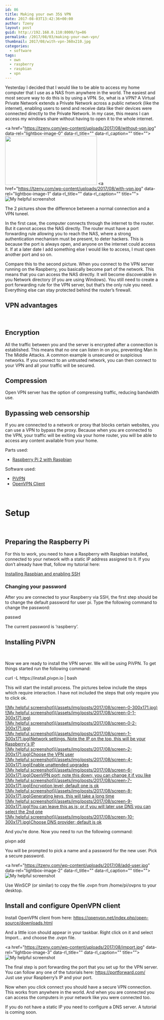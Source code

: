 ```yaml
---
id: 86
title: Making your own 35$ VPN
date: 2017-08-03T13:42:36+00:00
author: Tzeny
layout: post
guid: http://192.168.0.110:8000/?p=86
permalink: /2017/08/03/making-your-own-vpn/
thumbnail: 2017/08/with-vpn-360x210.jpg
categories:
  - software
tags:
  - own
  - raspberry
  - raspbian
  - vpn
---
```

Yesterday I decided that I would like to be able to access my home computer that I use as a NAS from anywhere in the world. The easiest and most secure way to do this is by using a VPN. So, what is a VPN? A Virtual Private Network extends a Private Network across a public network (like the internet), enabling users to send and receive data like their devices were connected directly to the Private Network. In my case, this means I can access my windows share without having to open it to the whole internet.

<a href="https://tzeny.com/wp-content/uploads/2017/08/without-vpn.jpg" data-rel="lightbox-image-0" data-rl\_title="" data-rl\_caption="" title=""><img class="alignnone wp-image-92 size-medium" src="https://tzeny.com/wp-content/uploads/2017/08/without-vpn-300x160.jpg" alt="" width="300" height="160" srcset="https://tzeny.com/wp-content/uploads/2017/08/without-vpn-300x160.jpg 300w, https://tzeny.com/wp-content/uploads/2017/08/without-vpn-768x410.jpg 768w, https://tzeny.com/wp-content/uploads/2017/08/without-vpn-1024x547.jpg 1024w, https://tzeny.com/wp-content/uploads/2017/08/without-vpn.jpg 1200w" sizes="(min-width: 960px) 75vw, 100vw" /></a> <a href="https://tzeny.com/wp-content/uploads/2017/08/with-vpn.jpg" data-rel="lightbox-image-1" data-rl\_title="" data-rl\_caption="" title="">![My helpful screenshot](/assets/img/posts/2017/08/with-vpn-300x168.jpg)</a>

The 2 pictures show the difference between a normal connection and a VPN tuneel.

In the first case, the computer connects through the internet to the router. But it cannot access the NAS directly. The router must have a port forwarding rule allowing you to reach the NAS, where a strong authentication mechanism must be present, to deter hackers. This is because the port is always open, and anyone on the internet could access it. If at a later date I add something else I would like to access, I must open another port and so on.

Compare this to the second picture. When you connect to the VPN server running on the Raspberry, you basically become part of the network. This means that you can access the NAS directly. It will become discoverable in you Network directory (if you are using Windows). You still need to create a port forwarding rule for the VPN server, but that’s the only rule you need. Everything else can stay protected behind the router’s firewall.

## VPN advantages

 

## Encryption

All the traffic between you and the server is encrypted after a connection is established. This means that no one can listen in on you, preventing Man In The Middle Attacks. A common example is unsecured or suspicious networks. If you connect to an untrusted network, you can then connect to your VPN and all your traffic will be secured.

## Compression

Open VPN server has the option of compressing traffic, reducing bandwidth use.

## Bypassing web censorship

If you are connected to a network or proxy that blocks certain websites, you can use a VPN to bypass the proxy. Because when you are connected to the VPN, your traffic will be exiting via your home router, you will be able to access any content available from your home.

Parts used:

  * <a href="https://tzeny.com/2017/08/03/installing-raspbian-enabling-ssh/" target="_blank" rel="noopener noreferrer">Raspberry Pi 2 with Raspbian</a>

Software used:

  * [PiVPN](http://www.pivpn.io/)
  * [OpenVPN Client](https://openvpn.net/index.php/open-source/downloads.html)

 

# Setup

 

## Preparing the Raspberry Pi

For this to work, you need to have a Raspberry with Raspbian installed, connected to your network with a static IP address assigned to it. If you don’t already have that, follow my tutorial here:

<a href="https://tzeny.com/2017/08/03/installing-raspbian-enabling-ssh/" target="_blank" rel="noopener noreferrer">Installing Raspbian and enabling SSH</a>

### Changing your password

After you are connected to your Raspberry via SSH, the first step should be to change the default password for user pi. Type the following command to change the password:

<div class="codecolorer-container bash default" style="overflow:auto;white-space:nowrap;width:435px;">
  <div class="bash codecolorer">
    <span class="kw2">passwd</span>
  </div>
</div>

The current password is ‘raspberry’.

## Installing PiVPN

 

Now we are ready to install the VPN server. We will be using PiVPN. To get things started run the following command:

<div class="codecolorer-container bash default" style="overflow:auto;white-space:nowrap;width:435px;">
  <div class="bash codecolorer">
    curl <span class="re5">-L</span> https:<span class="sy0">//</span>install.pivpn.io <span class="sy0">|</span> <span class="kw2">bash</span>
  </div>
</div>

This will start the install process. The pictures below include the steps which require interaction. I have not included the steps that only require you to click ok.

<div class="rl-gallery-container" id="rl-gallery-container-2" data-gallery_id="0"> <div class="rl-gallery rl-basicgrid-gallery " id="rl-gallery-2" data-gallery_no="2"> 

<div class="rl-gallery-item">
  <a href="https://tzeny.com/wp-content/uploads/2017/08/screen-0.jpg" title="" data-rl_title="" class="rl-gallery-link" data-rl_caption="" data-rel="lightbox-gallery-2">![My helpful screenshot](/assets/img/posts/2017/08/screen-0-300x171.jpg)</a>
</div>

<div class="rl-gallery-item">
  <a href="https://tzeny.com/wp-content/uploads/2017/08/screen-0-1.jpg" title="" data-rl_title="" class="rl-gallery-link" data-rl_caption="" data-rel="lightbox-gallery-2">![My helpful screenshot](/assets/img/posts/2017/08/screen-0-1-300x171.jpg)</a>
</div>

<div class="rl-gallery-item">
  <a href="https://tzeny.com/wp-content/uploads/2017/08/screen-0-2.jpg" title="" data-rl_title="" class="rl-gallery-link" data-rl_caption="" data-rel="lightbox-gallery-2">![My helpful screenshot](/assets/img/posts/2017/08/screen-0-2-300x171.jpg)</a>
</div>

<div class="rl-gallery-item">
  <a href="https://tzeny.com/wp-content/uploads/2017/08/screen-1.jpg" title="Network settings. Note the IP on the top, this will be your Raspberry's IP" data-rl_title="Network settings. Note the IP on the top, this will be your Raspberry's IP" class="rl-gallery-link" data-rl_caption="" data-rel="lightbox-gallery-2">![My helpful screenshot](/assets/img/posts/2017/08/screen-1-300x171.jpg)<span class="rl-gallery-caption"><span class="rl-gallery-item-title">Network settings. Note the IP on the top, this will be your Raspberry's IP</span></span></a>
</div>

<div class="rl-gallery-item">
  <a href="https://tzeny.com/wp-content/uploads/2017/08/screen-2.jpg" title="Choose the VPN user" data-rl_title="Choose the VPN user" class="rl-gallery-link" data-rl_caption="" data-rel="lightbox-gallery-2">![My helpful screenshot](/assets/img/posts/2017/08/screen-2-300x171.jpg)<span class="rl-gallery-caption"><span class="rl-gallery-item-title">Choose the VPN user</span></span></a>
</div>

<div class="rl-gallery-item">
  <a href="https://tzeny.com/wp-content/uploads/2017/08/screen-4.jpg" title="Enable unattended upgrades" data-rl_title="Enable unattended upgrades" class="rl-gallery-link" data-rl_caption="" data-rel="lightbox-gallery-2">![My helpful screenshot](/assets/img/posts/2017/08/screen-4-300x171.jpg)<span class="rl-gallery-caption"><span class="rl-gallery-item-title">Enable unattended upgrades</span></span></a>
</div>

<div class="rl-gallery-item">
  <a href="https://tzeny.com/wp-content/uploads/2017/08/screen-6.jpg" title="OpenVPN port; note this down; you can change it if you like" data-rl_title="OpenVPN port; note this down; you can change it if you like" class="rl-gallery-link" data-rl_caption="" data-rel="lightbox-gallery-2">![My helpful screenshot](/assets/img/posts/2017/08/screen-6-300x171.jpg)<span class="rl-gallery-caption"><span class="rl-gallery-item-title">OpenVPN port; note this down; you can change it if you like</span></span></a>
</div>

<div class="rl-gallery-item">
  <a href="https://tzeny.com/wp-content/uploads/2017/08/screen-7.jpg" title="Encryption level; default one is ok" data-rl_title="Encryption level; default one is ok" class="rl-gallery-link" data-rl_caption="" data-rel="lightbox-gallery-2">![My helpful screenshot](/assets/img/posts/2017/08/screen-7-300x171.jpg)<span class="rl-gallery-caption"><span class="rl-gallery-item-title">Encryption level; default one is ok</span></span></a>
</div>

<div class="rl-gallery-item">
  <a href="https://tzeny.com/wp-content/uploads/2017/08/screen-8.jpg" title="Generating keys, this will take a long time" data-rl_title="Generating keys, this will take a long time" class="rl-gallery-link" data-rl_caption="" data-rel="lightbox-gallery-2">![My helpful screenshot](/assets/img/posts/2017/08/screen-8-300x171.jpg)<span class="rl-gallery-caption"><span class="rl-gallery-item-title">Generating keys, this will take a long time</span></span></a>
</div>

<div class="rl-gallery-item">
  <a href="https://tzeny.com/wp-content/uploads/2017/08/screen-9.jpg" title="You can leave this as is; or if you will later use DNS you can select the 2nd one" data-rl_title="You can leave this as is; or if you will later use DNS you can select the 2nd one" class="rl-gallery-link" data-rl_caption="" data-rel="lightbox-gallery-2">![My helpful screenshot](/assets/img/posts/2017/08/screen-9-300x171.jpg)<span class="rl-gallery-caption"><span class="rl-gallery-item-title">You can leave this as is; or if you will later use DNS you can select the 2nd one</span></span></a>
</div>

<div class="rl-gallery-item">
  <a href="https://tzeny.com/wp-content/uploads/2017/08/screen-10.jpg" title="Choose DNS provider; default is ok" data-rl_title="Choose DNS provider; default is ok" class="rl-gallery-link" data-rl_caption="" data-rel="lightbox-gallery-2">![My helpful screenshot](/assets/img/posts/2017/08/screen-10-300x171.jpg)<span class="rl-gallery-caption"><span class="rl-gallery-item-title">Choose DNS provider; default is ok</span></span></a>
</div></div> </div>

And you’re done. Now you need to run the following command:

<div class="codecolorer-container bash default" style="overflow:auto;white-space:nowrap;width:435px;">
  <div class="bash codecolorer">
    pivpn add
  </div>
</div>

You will be prompted to pick a name and a password for the new user. Pick a secure password.

<a href="https://tzeny.com/wp-content/uploads/2017/08/add-user.jpg" data-rel="lightbox-image-2" data-rl\_title="" data-rl\_caption="" title="">![My helpful screenshot](/assets/img/posts/2017/08/add-user-300x171.jpg)</a>

Use WinSCP (or similar) to copy the file <user>.ovpn from /home/pi/ovpns to your desktop.

## Install and configure OpenVPN client

Install OpenVPN client from here: <https://openvpn.net/index.php/open-source/downloads.html>

And a little icon should appear in your taskbar. Right click on it and select Import… and choose the <user>.ovpn file.

<a href="https://tzeny.com/wp-content/uploads/2017/08/import.jpg" data-rel="lightbox-image-3" data-rl\_title="" data-rl\_caption="" title="">![My helpful screenshot](/assets/img/posts/2017/08/import.jpg)</a>

The final step is port forwarding the port that you set up for the VPN server. You can follow any one of the tutorials here: <https://portforward.com/>  
Just use your Raspberry’s IP and your port.

Now when you click connect you should have a secure VPN connection. This works from anywhere in the world. And when you are connected you can access the computers in your network like you were connected too.

If you do not have a static IP you need to configure a DNS server. A tutorial is coming soon.
